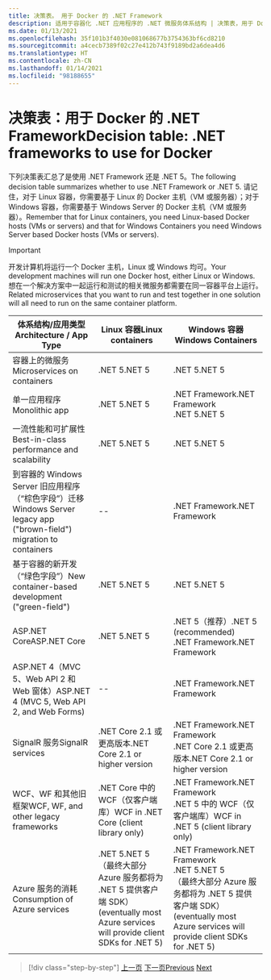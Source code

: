 ```yaml
---
title: 决策表。 用于 Docker 的 .NET Framework
description: 适用于容器化 .NET 应用程序的 .NET 微服务体系结构 | 决策表，用于 Docker 的 .NET Framework
ms.date: 01/13/2021
ms.openlocfilehash: 35f101b3f4030e081068677b3754363bf6cd8210
ms.sourcegitcommit: a4cecb7389f02c27e412b743f9189bd2a6dea4d6
ms.translationtype: HT
ms.contentlocale: zh-CN
ms.lasthandoff: 01/14/2021
ms.locfileid: "98188655"
---
```

# <a name="decision-table-net-frameworks-to-use-for-docker"></a><span data-ttu-id="20d43-104">决策表：用于 Docker 的 .NET Framework</span><span class="sxs-lookup"><span data-stu-id="20d43-104">Decision table: .NET frameworks to use for Docker</span></span>

<span data-ttu-id="20d43-105">下列决策表汇总了是使用 .NET Framework 还是 .NET 5。</span><span class="sxs-lookup"><span data-stu-id="20d43-105">The following decision table summarizes whether to use .NET Framework or .NET 5.</span></span> <span data-ttu-id="20d43-106">请记住，对于 Linux 容器，你需要基于 Linux 的 Docker 主机（VM 或服务器）；对于 Windows 容器，你需要基于 Windows Server 的 Docker 主机（VM 或服务器）。</span><span class="sxs-lookup"><span data-stu-id="20d43-106">Remember that for Linux containers, you need Linux-based Docker hosts (VMs or servers) and that for Windows Containers you need Windows Server based Docker hosts (VMs or servers).</span></span>

> [!IMPORTANT]
> <span data-ttu-id="20d43-107">开发计算机将运行一个 Docker 主机，Linux 或 Windows 均可。</span><span class="sxs-lookup"><span data-stu-id="20d43-107">Your development machines will run one Docker host, either Linux or Windows.</span></span> <span data-ttu-id="20d43-108">想在一个解决方案中一起运行和测试的相关微服务都需要在同一容器平台上运行。</span><span class="sxs-lookup"><span data-stu-id="20d43-108">Related microservices that you want to run and test together in one solution will all need to run on the same container platform.</span></span>

| <span data-ttu-id="20d43-109">体系结构/应用类型</span><span class="sxs-lookup"><span data-stu-id="20d43-109">Architecture / App Type</span></span> | <span data-ttu-id="20d43-110">Linux 容器</span><span class="sxs-lookup"><span data-stu-id="20d43-110">Linux containers</span></span> | <span data-ttu-id="20d43-111">Windows 容器</span><span class="sxs-lookup"><span data-stu-id="20d43-111">Windows Containers</span></span> |
|-------------------------|------------------|--------------------|
| <span data-ttu-id="20d43-112">容器上的微服务</span><span class="sxs-lookup"><span data-stu-id="20d43-112">Microservices on containers</span></span> | <span data-ttu-id="20d43-113">.NET 5</span><span class="sxs-lookup"><span data-stu-id="20d43-113">.NET 5</span></span> | <span data-ttu-id="20d43-114">.NET 5</span><span class="sxs-lookup"><span data-stu-id="20d43-114">.NET 5</span></span> |
| <span data-ttu-id="20d43-115">单一应用程序</span><span class="sxs-lookup"><span data-stu-id="20d43-115">Monolithic app</span></span> | <span data-ttu-id="20d43-116">.NET 5</span><span class="sxs-lookup"><span data-stu-id="20d43-116">.NET 5</span></span> | <span data-ttu-id="20d43-117">.NET Framework</span><span class="sxs-lookup"><span data-stu-id="20d43-117">.NET Framework</span></span> <br/> <span data-ttu-id="20d43-118">.NET 5</span><span class="sxs-lookup"><span data-stu-id="20d43-118">.NET 5</span></span> |
| <span data-ttu-id="20d43-119">一流性能和可扩展性</span><span class="sxs-lookup"><span data-stu-id="20d43-119">Best-in-class performance and scalability</span></span> | <span data-ttu-id="20d43-120">.NET 5</span><span class="sxs-lookup"><span data-stu-id="20d43-120">.NET 5</span></span> | <span data-ttu-id="20d43-121">.NET 5</span><span class="sxs-lookup"><span data-stu-id="20d43-121">.NET 5</span></span> |
| <span data-ttu-id="20d43-122">到容器的 Windows Server 旧应用程序（“棕色字段”）迁移</span><span class="sxs-lookup"><span data-stu-id="20d43-122">Windows Server legacy app ("brown-field") migration to containers</span></span> | -- | <span data-ttu-id="20d43-123">.NET Framework</span><span class="sxs-lookup"><span data-stu-id="20d43-123">.NET Framework</span></span> |
| <span data-ttu-id="20d43-124">基于容器的新开发（“绿色字段”）</span><span class="sxs-lookup"><span data-stu-id="20d43-124">New container-based development ("green-field")</span></span> | <span data-ttu-id="20d43-125">.NET 5</span><span class="sxs-lookup"><span data-stu-id="20d43-125">.NET 5</span></span> | <span data-ttu-id="20d43-126">.NET 5</span><span class="sxs-lookup"><span data-stu-id="20d43-126">.NET 5</span></span> |
| <span data-ttu-id="20d43-127">ASP.NET Core</span><span class="sxs-lookup"><span data-stu-id="20d43-127">ASP.NET Core</span></span> | <span data-ttu-id="20d43-128">.NET 5</span><span class="sxs-lookup"><span data-stu-id="20d43-128">.NET 5</span></span> | <span data-ttu-id="20d43-129">.NET 5（推荐）</span><span class="sxs-lookup"><span data-stu-id="20d43-129">.NET 5 (recommended)</span></span> <br/> <span data-ttu-id="20d43-130">.NET Framework</span><span class="sxs-lookup"><span data-stu-id="20d43-130">.NET Framework</span></span> |
| <span data-ttu-id="20d43-131">ASP.NET 4（MVC 5、Web API 2 和 Web 窗体）</span><span class="sxs-lookup"><span data-stu-id="20d43-131">ASP.NET 4 (MVC 5, Web API 2, and Web Forms)</span></span> | -- | <span data-ttu-id="20d43-132">.NET Framework</span><span class="sxs-lookup"><span data-stu-id="20d43-132">.NET Framework</span></span> |
| <span data-ttu-id="20d43-133">SignalR 服务</span><span class="sxs-lookup"><span data-stu-id="20d43-133">SignalR services</span></span> | <span data-ttu-id="20d43-134">.NET Core 2.1 或更高版本</span><span class="sxs-lookup"><span data-stu-id="20d43-134">.NET Core 2.1 or higher version</span></span> | <span data-ttu-id="20d43-135">.NET Framework</span><span class="sxs-lookup"><span data-stu-id="20d43-135">.NET Framework</span></span> <br/> <span data-ttu-id="20d43-136">.NET Core 2.1 或更高版本</span><span class="sxs-lookup"><span data-stu-id="20d43-136">.NET Core 2.1 or higher version</span></span> |
| <span data-ttu-id="20d43-137">WCF、WF 和其他旧框架</span><span class="sxs-lookup"><span data-stu-id="20d43-137">WCF, WF, and other legacy frameworks</span></span> | <span data-ttu-id="20d43-138">.NET Core 中的 WCF（仅客户端库）</span><span class="sxs-lookup"><span data-stu-id="20d43-138">WCF in .NET Core (client library only)</span></span> | <span data-ttu-id="20d43-139">.NET Framework</span><span class="sxs-lookup"><span data-stu-id="20d43-139">.NET Framework</span></span> <br/> <span data-ttu-id="20d43-140">.NET 5 中的 WCF（仅客户端库）</span><span class="sxs-lookup"><span data-stu-id="20d43-140">WCF in .NET 5 (client library only)</span></span> |
| <span data-ttu-id="20d43-141">Azure 服务的消耗</span><span class="sxs-lookup"><span data-stu-id="20d43-141">Consumption of Azure services</span></span> | <span data-ttu-id="20d43-142">.NET 5</span><span class="sxs-lookup"><span data-stu-id="20d43-142">.NET 5</span></span> <br/> <span data-ttu-id="20d43-143">（最终大部分 Azure 服务都将为 .NET 5 提供客户端 SDK）</span><span class="sxs-lookup"><span data-stu-id="20d43-143">(eventually most Azure services will provide client SDKs for .NET 5)</span></span> | <span data-ttu-id="20d43-144">.NET Framework</span><span class="sxs-lookup"><span data-stu-id="20d43-144">.NET Framework</span></span> <br/> <span data-ttu-id="20d43-145">.NET 5</span><span class="sxs-lookup"><span data-stu-id="20d43-145">.NET 5</span></span> <br/> <span data-ttu-id="20d43-146">（最终大部分 Azure 服务都将为 .NET 5 提供客户端 SDK）</span><span class="sxs-lookup"><span data-stu-id="20d43-146">(eventually most Azure services will provide client SDKs for .NET 5)</span></span> |

>[!div class="step-by-step"]
><span data-ttu-id="20d43-147">[上一页](net-framework-container-scenarios.md)
>[下一页](net-container-os-targets.md)</span><span class="sxs-lookup"><span data-stu-id="20d43-147">[Previous](net-framework-container-scenarios.md)
[Next](net-container-os-targets.md)</span></span>

